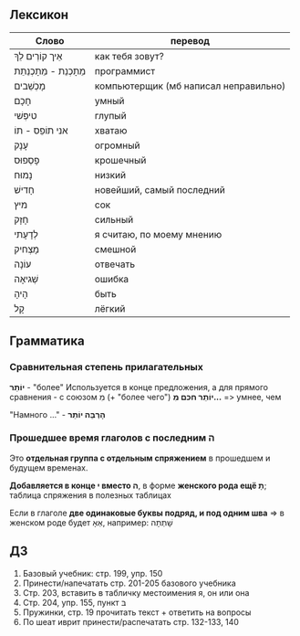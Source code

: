 
## Лексикон

Слово|перевод
|---|---|
אֵיך קוֹרְים לֵךָ|как тебя зовут?
מֵתָכְנֵת - מֵתָכְנֵתֵת|программист
מָכְשֵׁבים|компьютерщик (мб написал неправильно)
חָכָם|умный
טיפְּשׁי|глупый
אני תוֹפֵס - תוֹ|хватаю
עָנָק|огромный
פָסְפוּס|крошечный
נָמוּח|низкий
חָדישׁ|новейший, самый последний
מיץ|сок
חָזָק|сильный
לְדָעָתי|я считаю, по моему мнению
מָצְחיק|смешной
עוֹנָה|отвечать
שְׁגיאָה|ошибка
הָיהָ|быть
קָל|лёгкий

## Грамматика

### Сравнительная степень прилагательных

**יוֹתֵר** - "более"
Используется в конце предложения, а для прямого сравнения - с союзом מִ (+ "более чего")
**יוֹתֵר חכם מִ...** => умнее, чем

"Намного ..." - **הָרְבֵּה יוֹתֵר**

### Прошедшее время глаголов с последним ה

Это **отдельная группа с отдельным спряжением** в прошедшем и будущем временах.

**Добавляется в конце י вместо ה**, в форме **женского рода ещё תָ**; таблица спряжения в полезных таблицах

Если в глаголе **две одинаковые буквы подряд, и под одним шва** => в женском роде будет אְאָ, например: שָׁתְתָה

## ДЗ

1. Базовый учебник: стр. 199, упр. 150
2. Принести/напечатать стр. 201-205 базового учебника
3. Стр. 203, вставить в табличку местоимения    я, он или она
4. Стр. 204, упр. 155, пункт בּ
5. Пружинки, стр. 19 прочитать текст + ответить на вопросы
6. По шеат иврит принести/распечатать стр. 132-133, 140
